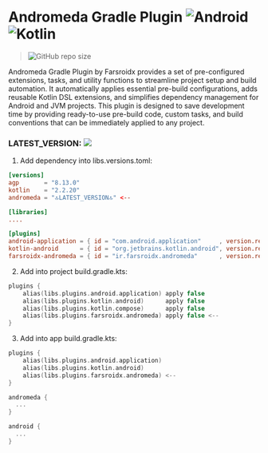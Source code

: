 # Andromeda Gradle Plugin ![Android](https://img.shields.io/badge/Android-3DDC84?style=for-the-badge&logo=android&logoColor=white) ![Kotlin](https://img.shields.io/badge/kotlin-%237F52FF.svg?style=for-the-badge&logo=kotlin&logoColor=white)

> ![GitHub repo size](https://img.shields.io/github/repo-size/farsroidx/andromeda-gradle-plugin)

Andromeda Gradle Plugin by Farsroidx provides a set of pre-configured extensions, tasks, and utility functions 
to streamline project setup and build automation. It automatically applies essential pre-build configurations, 
adds reusable Kotlin DSL extensions, and simplifies dependency management for Android and JVM projects. 
This plugin is designed to save development time by providing ready-to-use pre-build code, custom tasks, 
and build conventions that can be immediately applied to any project.

### LATEST_VERSION: [![](https://jitpack.io/v/farsroidx/andromeda-gradle-plugin.svg)](https://jitpack.io/#farsroidx/andromeda-gradle-plugin)

1. Add dependency into libs.versions.toml:
```toml
[versions]
agp       = "8.13.0"
kotlin    = "2.2.20"
andromeda = "🔝LATEST_VERSION🔝" <--

[libraries]
....

[plugins]
android-application = { id = "com.android.application"     , version.ref = "agp"       }
kotlin-android      = { id = "org.jetbrains.kotlin.android", version.ref = "kotlin"    }
farsroidx-andromeda = { id = "ir.farsroidx.andromeda"      , version.ref = "andromeda" } <--
```

2. Add into project build.gradle.kts:
```kotlin
plugins {
    alias(libs.plugins.android.application) apply false
    alias(libs.plugins.kotlin.android)      apply false
    alias(libs.plugins.kotlin.compose)      apply false
    alias(libs.plugins.farsroidx.andromeda) apply false <--
}
```

3. Add into app build.gradle.kts:
```kotlin
plugins {
    alias(libs.plugins.android.application)
    alias(libs.plugins.kotlin.android)
    alias(libs.plugins.farsroidx.andromeda) <--
}

andromeda {
  ...
}

android {
  ...
}
```
